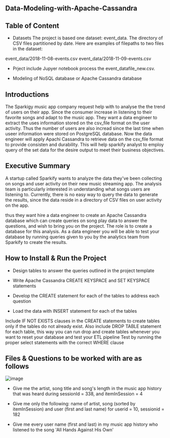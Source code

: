## Data-Modeling-with-Apache-Cassandra

## Table of Content 

 - Datasets
The project is based  one dataset: event_data. The directory of CSV files partitioned by date. Here are examples of filepaths to two files in the dataset:

event_data/2018-11-08-events.csv
event_data/2018-11-09-events.csv

- Prject include Jupyer notebook process the event_datafile_new.csv.

- Modeling of NoSQL database or Apache Cassandra database

## Introductions

The Sparkigy music app company request help with to analyse the the trend of users on their app. Since the consumer increase in listening to their 
favorite songs and adapt to the music app. They want a data engineer to extract the uses information stored on the csv_file format on the user 
activity. Thus the number of users are also incread since the last time when useer information were stored on PostgreSQL database. Now the data engineer
will apply Apachi Cassandra to retrieve data on the csv_file format to provide consisten and durability. This will help sparkify analyst to employ query of the set data for the desire
output to meet their business objectives. 



## Executive Summary

A startup called Sparkify wants to analyze the data they've been collecting on songs and user activity on their new music streaming app. The analysis team is particularly interested in understanding what songs users are listening to. Currently, there is no easy way to query the data to generate the results, since the data reside in a directory of CSV files on user activity on the app.

thus they want hire a data engineer to create an Apache Cassandra database which can create queries on song play data to answer the questions, and wish to bring you on the project. The role is to create a database for this analysis. As a data engineer you will be able to test your database by running queries given to you by the analytics team from Sparkify to create the results.




## How to Install & Run the Project

- Design tables to answer the queries outlined in the project template

- Write Apache Cassandra CREATE KEYSPACE and SET KEYSPACE statements

- Develop the CREATE statement for each of the tables to address each question

- Load the data with INSERT statement for each of the tables

Include IF NOT EXISTS clauses in the CREATE statements to create tables only if the tables do not already exist. Also include DROP TABLE statement for each table, this way you can run drop and create tables whenever you want to reset your database and test your ETL pipeline
Test by running the proper select statements with the correct WHERE clause

## Files & Questions to be worked with are as follows

![image](https://user-images.githubusercontent.com/103359089/210189861-1a47567b-7754-4fc1-b15a-629e2a9cf0e9.png)

- Give me the artist, song title and song's length in the music app history that was heard during sessionId = 338, and itemInSession = 4

- Give me only the following: name of artist, song (sorted by itemInSession) and user (first and last name) for userid = 10, sessionid = 182

- Give me every user name (first and last) in my music app history who listened to the song 'All Hands Against His Own'



